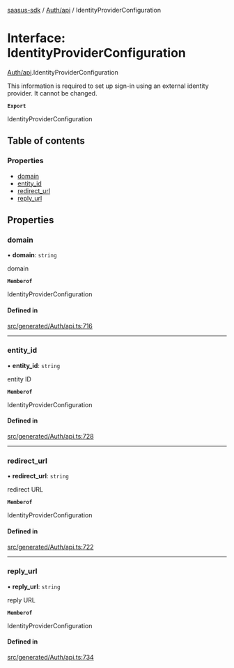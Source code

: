 [saasus-sdk](../README.md) / [Auth/api](../modules/Auth_api.md) / IdentityProviderConfiguration

# Interface: IdentityProviderConfiguration

[Auth/api](../modules/Auth_api.md).IdentityProviderConfiguration

This information is required to set up sign-in using an external identity provider. It cannot be changed.

**`Export`**

IdentityProviderConfiguration

## Table of contents

### Properties

- [domain](Auth_api.IdentityProviderConfiguration.md#domain)
- [entity\_id](Auth_api.IdentityProviderConfiguration.md#entity_id)
- [redirect\_url](Auth_api.IdentityProviderConfiguration.md#redirect_url)
- [reply\_url](Auth_api.IdentityProviderConfiguration.md#reply_url)

## Properties

### domain

• **domain**: `string`

domain

**`Memberof`**

IdentityProviderConfiguration

#### Defined in

[src/generated/Auth/api.ts:716](https://github.com/saasus-platform/saasus-sdk-javascript/blob/c67ac22/src/generated/Auth/api.ts#L716)

___

### entity\_id

• **entity\_id**: `string`

entity ID

**`Memberof`**

IdentityProviderConfiguration

#### Defined in

[src/generated/Auth/api.ts:728](https://github.com/saasus-platform/saasus-sdk-javascript/blob/c67ac22/src/generated/Auth/api.ts#L728)

___

### redirect\_url

• **redirect\_url**: `string`

redirect URL

**`Memberof`**

IdentityProviderConfiguration

#### Defined in

[src/generated/Auth/api.ts:722](https://github.com/saasus-platform/saasus-sdk-javascript/blob/c67ac22/src/generated/Auth/api.ts#L722)

___

### reply\_url

• **reply\_url**: `string`

reply URL

**`Memberof`**

IdentityProviderConfiguration

#### Defined in

[src/generated/Auth/api.ts:734](https://github.com/saasus-platform/saasus-sdk-javascript/blob/c67ac22/src/generated/Auth/api.ts#L734)
